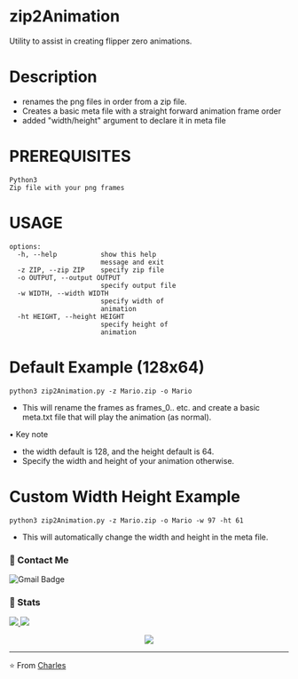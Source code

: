 # zip2Animation
Utility to assist in creating flipper zero animations.

# Description
 - renames the png files in order from a zip file. 
 - Creates a basic meta file with a straight forward animation frame order
 - added "width/height" argument to declare it in meta file

# PREREQUISITES
```
Python3
Zip file with your png frames
```

# USAGE
```
options:
  -h, --help           show this help
                       message and exit
  -z ZIP, --zip ZIP    specify zip file
  -o OUTPUT, --output OUTPUT
                       specify output file
  -w WIDTH, --width WIDTH
                       specify width of
                       animation
  -ht HEIGHT, --height HEIGHT
                       specify height of
                       animation
```

# Default Example (128x64)
```
python3 zip2Animation.py -z Mario.zip -o Mario
```
* This will rename the frames as frames_0.. etc. and create a basic meta.txt file
  that will play the animation (as normal).

• Key note
 - the width default is 128, and the height default is 64. 
 - Specify the width and height of your animation otherwise. 

# Custom Width Height Example
```
python3 zip2Animation.py -z Mario.zip -o Mario -w 97 -ht 61
```
* This will automatically change the width and height in the meta file. 


### 💬 Contact Me 

![Gmail Badge](https://img.shields.io/badge/-doobthegoober@gmail.com-c14438?style=flat-square&logo=Gmail&logoColor=white)

### 🚦 Stats

<a href="https://github.com/CharlesTheGreat77">
  <img src="https://github-readme-stats.vercel.app/api?username=CharlesTheGreat77&show_icons=true&hide=commits" />
</a>
<a href="https://github.com/CharlesTheGreat77">
  <img src="https://github-readme-stats.vercel.app/api/top-langs/?username=CharlesTheGreat77&layout=compact" />
</a>

<p align="center"> 
  <img src="https://profile-counter.glitch.me/CharlesTheGreat77/count.svg" />
</p>

---
⭐️ From [Charles](https://github.com/CharlesTheGreat77)

